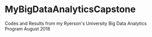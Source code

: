 # MyBigDataAnalyticsCapstone
Codes and Results from my Ryerson's University Big Data Analytics Program August 2018
